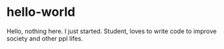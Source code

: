 # hello-world
Hello, nothing here. I just started.
Student, loves to write code to improve society and other ppl lifes.
